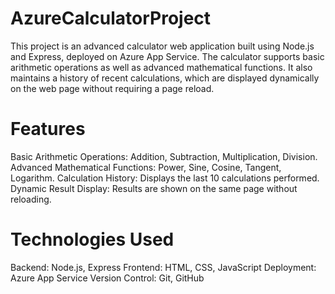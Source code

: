# AzureCalculatorProject
This project is an advanced calculator web application built using Node.js and Express, deployed on Azure App Service. The calculator supports basic arithmetic operations as well as advanced mathematical functions. It also maintains a history of recent calculations, which are displayed dynamically on the web page without requiring a page reload.


# Features
Basic Arithmetic Operations: Addition, Subtraction, Multiplication, Division.
Advanced Mathematical Functions: Power, Sine, Cosine, Tangent, Logarithm.
Calculation History: Displays the last 10 calculations performed.
Dynamic Result Display: Results are shown on the same page without reloading.

# Technologies Used
Backend: Node.js, Express
Frontend: HTML, CSS, JavaScript
Deployment: Azure App Service
Version Control: Git, GitHub
